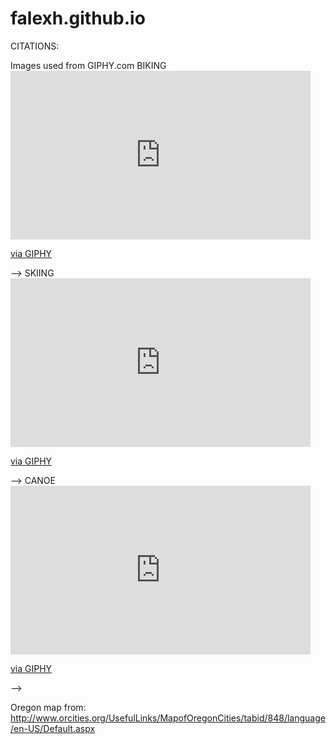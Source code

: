 # falexh.github.io

CITATIONS: 

Images used from GIPHY.com 
BIKING <iframe src="https://giphy.com/embed/cNDo9Avy5p0YZjbjx4" width="480" height="270" frameBorder="0" class="giphy-embed" allowFullScreen></iframe><p><a href="https://giphy.com/gifs/oregon-cNDo9Avy5p0YZjbjx4">via GIPHY</a></p> -->
SKIING <iframe src="https://giphy.com/embed/tcse40F3smFuE" width="480" height="270" frameBorder="0" class="giphy-embed" allowFullScreen></iframe><p><a href="https://giphy.com/gifs/beautiful-tree-snowy-tcse40F3smFuE">via GIPHY</a></p> -->
CANOE <iframe src="https://giphy.com/embed/WgO0pEo0TTTzCphxGw" width="480" height="270" frameBorder="0" class="giphy-embed" allowFullScreen></iframe><p><a href="https://giphy.com/gifs/oregon-WgO0pEo0TTTzCphxGw">via GIPHY</a></p> -->

Oregon map from:
http://www.orcities.org/UsefulLinks/MapofOregonCities/tabid/848/language/en-US/Default.aspx
